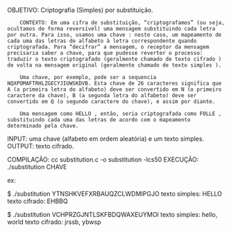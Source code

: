 OBJETIVO: Criptografia (Simples) por substituição.


        CONTEXTO: Em uma cifra de substituição, “criptografamos” (ou seja, ocultamos de forma reversível) uma mensagem substituindo cada letra por outra. Para isso, usamos uma chave : neste caso, um mapeamento de cada uma das letras do alfabeto à letra correspondente quando criptografada. Para “decifrar” a mensagem, o receptor da mensagem precisaria saber a chave, para que pudesse reverter o processo: traduzir o texto criptografado (geralmente chamado de texto cifrado ) de volta na mensagem original (geralmente chamado de texto simples ).

        Uma chave, por exemplo, pode ser a sequencia NQXPOMAFTRHLZGECYJIUWSKDVB. Esta chave de 26 caracteres significa que A (a primeira letra do alfabeto) deve ser convertido em N (o primeiro caractere da chave), B (a segunda letra do alfabeto) deve ser convertido em Q (o segundo caractere do chave), e assim por diante.

        Uma mensagem como HELLO , então, seria criptografada como FOLLE , substituindo cada uma das letras de acordo com o mapeamento determinado pela chave.



INPUT: uma chave (alfabeto em ordem aleatória) e um texto simples.
OUTPUT: texto cifrado.


COMPILAÇÃO: cc substitution.c -o substitution -lcs50
EXECUÇÃO: ./substitution CHAVE

ex: 

$ ./substitution YTNSHKVEFXRBAUQZCLWDMIPGJO
texto simples: HELLO
texto cifrado: EHBBQ

$ ./substitution VCHPRZGJNTLSKFBDQWAXEUYMOI
texto simples: hello, world
texto cifrado: jrssb, ybwsp